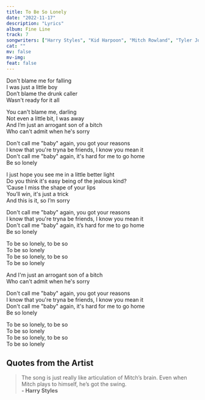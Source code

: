 ```yaml
---
title: To Be So Lonely
date: "2022-11-17"
description: "Lyrics"
album: Fine Line
track: 7
songwriters: ["Harry Styles", "Kid Harpoon", "Mitch Rowland", "Tyler Johnson"]
cat: ""
mv: false
mv-img:
feat: false
---
```


<p className="verse-one">
Don't blame me for falling <br />
I was just a little boy <br />
Don’t blame the drunk caller <br />
Wasn't ready for it all <br />
</p>
<p className="pre-chorus">
You can't blame me, darling <br />
Not even a little bit, I was away <br />
And I’m just an arrogant son of a bitch <br />
Who can't admit when he's sorry <br />
</p>
<p className="chorus">
Don't call me "baby" again, you got your reasons <br />
I know that you're tryna be friends, I know you mean it <br />
Don't call me "baby" again, it's hard for me to go home <br />
Be so lonely <br />
</p>
<p className="verse-two">
I just hope you see me in a little better light <br />
Do you think it's easy being of the jealous kind? <br />
’Cause I miss the shape of your lips <br />
You’ll win, it's just a trick <br />
And this is it, so I’m sorry <br />
</p>
<p className="chorus">
Don't call me "baby" again, you got your reasons <br />
I know that you're tryna be friends, I know you mean it <br />
Don't call me "baby" again, it’s hard for me to go home <br />
Be so lonely <br />
</p>
<p className="post-chorus">
To be so lonely, to be so <br />
To be so lonely <br />
To be so lonely, to be so <br />
To be so lonely <br />
</p>
<p className="bridge">
And I'm just an arrogant son of a bitch <br />
Who can't admit when he's sorry <br />
</p>
<p className="chorus">
Don't call me "baby" again, you got your reasons <br />
I know that you're tryna be friends, I know you mean it <br />
Don't call me "baby" again, it's hard for me to go home <br />
Be so lonely <br />
</p>
<p className="post-chorus">
To be so lonely, to be so <br />
To be so lonely <br />
To be so lonely, to be so <br />
To be so lonely <br />
</p>

## Quotes from the Artist

<blockquote cite="https://www.rollingstone.com/music/music-features/harry-styles-secrets-of-fine-line-926657/">
The song is just really like articulation of Mitch’s brain. Even when Mitch plays to himself, he’s got the swing.
<br />
<b>- Harry Styles</b>
</blockquote>
